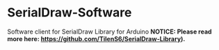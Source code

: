 # SerialDraw-Software
Software client for SerialDraw Library for Arduino
**NOTICE: Please read more here: https://github.com/TilenS6/SerialDraw-Library).**
